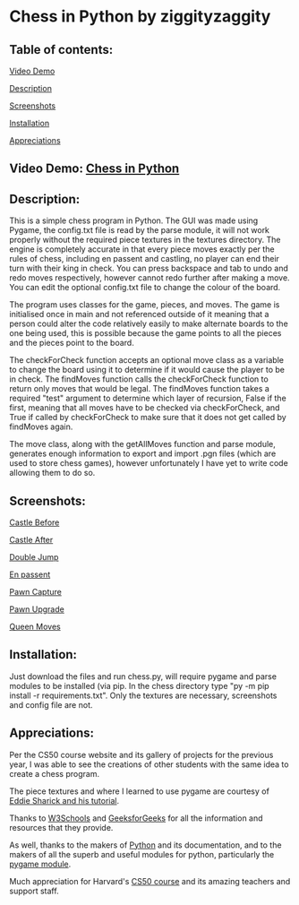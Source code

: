 # Chess in Python by ziggityzaggity
## Table of contents:
[Video Demo](#video-demo)

[Description](#description)

[Screenshots](#screenshots)

[Installation](#installation)

[Appreciations](#appreciations)
## Video Demo:  [Chess in Python](https://www.youtube.com/watch?v=UXmZuAgts7U)
## Description: 
This is a simple chess program in Python. The GUI was made using Pygame, the config.txt file is read by the parse module, it will not work properly without the required piece textures in the textures directory. The engine is completely accurate in that every piece moves exactly per the rules of chess, including en passent and castling, no player can end their turn with their king in check. You can press backspace and tab to undo and redo moves respectively, however cannot redo further after making a move. You can edit the optional config.txt file to change the colour of the board.

The program uses classes for the game, pieces, and moves. The game is initialised once in main and not referenced outside of it meaning that a person could alter the code relatively easily to make alternate boards to the one being used, this is possible because the game points to all the pieces and the pieces point to the board.

The checkForCheck function accepts an optional move class as a variable to change the board using it to determine if it would cause the player to be in check. The findMoves function calls the checkForCheck function to return only moves that would be legal. The findMoves function takes a required "test" argument to determine which layer of recursion, False if the first, meaning that all moves have to be checked via checkForCheck, and True if called by checkForCheck to make sure that it does not get called by findMoves again.

The move class, along with the getAllMoves function and parse module, generates enough information to export and import .pgn files (which are used to store chess games), however unfortunately I have yet to write code allowing them to do so.

## Screenshots:
[Castle Before](./screenshots/castle-before.png)

[Castle After](./screenshots/castle-after.png)

[Double Jump](./screenshots/doublejump.png)

[En passent](./screenshots/enpassent.png)

[Pawn Capture](./screenshots/pawncapture.png)

[Pawn Upgrade](./screenshots/pawnupgrade.png)

[Queen Moves](./screenshots/queenmoves.png)

## Installation:
Just download the files and run chess.py, will require pygame and parse modules to be installed (via pip. In the chess directory type "py -m pip install -r requirements.txt". Only the textures are necessary, screenshots and config file are not.

## Appreciations:
Per the CS50 course website and its gallery of projects for the previous year, I was able to see the creations of other students with the same idea to create a chess program.

The piece textures and where I learned to use pygame are courtesy of [Eddie Sharick and his tutorial](https://www.youtube.com/watch?v=EnYui0e73Rs).

Thanks to [W3Schools](https://www.w3schools.com/) and [GeeksforGeeks](https://www.geeksforgeeks.org/) for all the information and resources that they provide.

As well, thanks to the makers of [Python](https://www.python.org) and its documentation, and to the makers of all the superb and useful modules for python, particularly the [pygame module](https://www.pygame.org).

Much appreciation for Harvard's [CS50 course](https://cs50.harvard.edu) and its amazing teachers and support staff.

